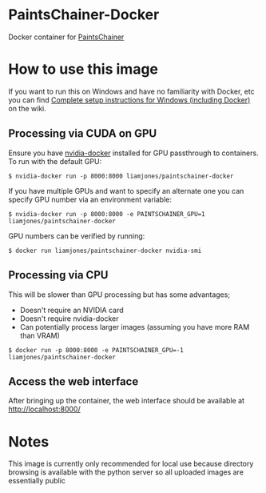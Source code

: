 # PaintsChainer-Docker

Docker container for [PaintsChainer](https://github.com/pfnet/PaintsChainer)

# How to use this image

If you want to run this on Windows and have no familiarity with Docker, etc you can find [Complete setup instructions for Windows (including Docker)](https://github.com/liamjones/PaintsChainer-Docker/wiki/Complete-setup-instructions-for-Windows-(including-Docker)) on the wiki.

## Processing via CUDA on GPU

Ensure you have [nvidia-docker](https://github.com/NVIDIA/nvidia-docker) installed for GPU passthrough to containers. To run with the default GPU:

```console
$ nvidia-docker run -p 8000:8000 liamjones/paintschainer-docker
```

If you have multiple GPUs and want to specify an alternate one you can specify GPU number via an environment variable:

```console
$ nvidia-docker run -p 8000:8000 -e PAINTSCHAINER_GPU=1 liamjones/paintschainer-docker
```

GPU numbers can be verified by running:

```console
$ docker run liamjones/paintschainer-docker nvidia-smi
```

## Processing via CPU

This will be slower than GPU processing but has some advantages;

* Doesn't require an NVIDIA card
* Doesn't require nvidia-docker
* Can potentially process larger images (assuming you have more RAM than VRAM)

```console
$ docker run -p 8000:8000 -e PAINTSCHAINER_GPU=-1 liamjones/paintschainer-docker
```

## Access the web interface

After bringing up the container, the web interface should be available at [http://localhost:8000/](http://localhost:8000/)

# Notes

This image is currently only recommended for local use because directory browsing is available with the python server so all uploaded images are essentially public
